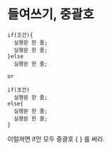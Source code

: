 들여쓰기, 중괄호
=
~~~
if(조건){
  실행문 한 줄;
  실행문 한 줄;
}else
  실행문 한 줄;

or

if(조건)
  실행문 한 줄;
else{
  실행문 한 줄;
  실행문 한 줄;
}
~~~
이럴꺼면 if안 모두 중괄호 { } 를 써라.

